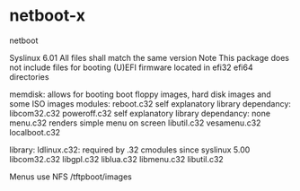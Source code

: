 netboot-x
=========

netboot 

Syslinux 6.01
All files shall match the same version
Note This package does not include files for booting (U)EFI firmware located in efi32 efi64 directories

memdisk: allows for booting boot floppy images, hard disk images and some ISO images
modules:
	reboot.c32 	self explanatory		library dependancy: libcom32.c32
	poweroff.c32	self explanatory		library dependancy: none
	menu.c32	renders simple menu on screen	libutil.c32
	vesamenu.c32
	localboot.c32
	
library:
	ldlinux.c32: required by .32 cmodules since syslinux 5.00
	libcom32.c32 
	libgpl.c32 
	liblua.c32 
	libmenu.c32 
	libutil.c32

Menus use NFS /tftpboot/images



